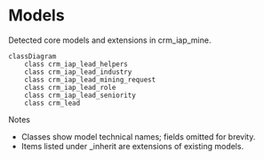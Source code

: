 # Models

Detected core models and extensions in crm_iap_mine.

```mermaid
classDiagram
    class crm_iap_lead_helpers
    class crm_iap_lead_industry
    class crm_iap_lead_mining_request
    class crm_iap_lead_role
    class crm_iap_lead_seniority
    class crm_lead
```

Notes
- Classes show model technical names; fields omitted for brevity.
- Items listed under _inherit are extensions of existing models.
